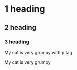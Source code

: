 # 1 heading
## 2 heading
### 3 heading
<p>My cat is very grumpy with p tag</p>

My cat is very grumpy